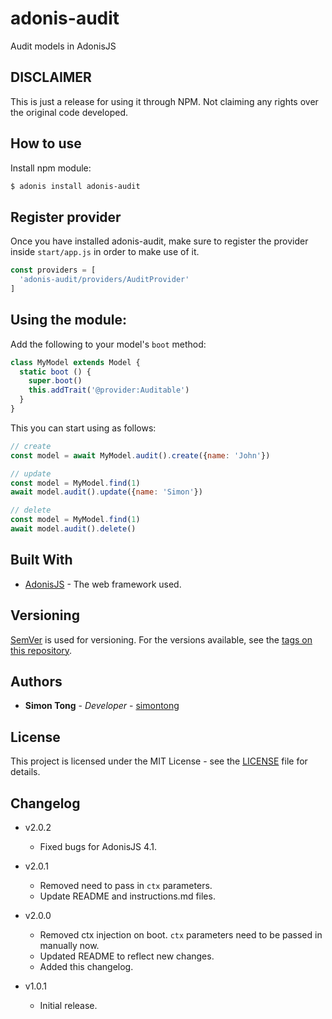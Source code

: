 # adonis-audit
Audit models in AdonisJS

## DISCLAIMER

This is just a release for using it through NPM. Not claiming any rights over the original code developed.

## How to use

Install npm module:

```bash
$ adonis install adonis-audit
```

## Register provider

Once you have installed adonis-audit, make sure to register the provider inside `start/app.js` in order to make use of it.

```js
const providers = [
  'adonis-audit/providers/AuditProvider'
]
```

## Using the module:

Add the following to your model's `boot` method:

```js
class MyModel extends Model {
  static boot () {
    super.boot()
    this.addTrait('@provider:Auditable')
  }
}
```

This you can start using as follows:

```js
// create
const model = await MyModel.audit().create({name: 'John'})

// update
const model = MyModel.find(1)
await model.audit().update({name: 'Simon'})

// delete
const model = MyModel.find(1)
await model.audit().delete()
```

## Built With

* [AdonisJS](http://adonisjs.com) - The web framework used.

## Versioning

[SemVer](http://semver.org/) is used for versioning. For the versions available, see the [tags on this repository](https://github.com/simontong/adonis-auditable/tags).  

## Authors

* **Simon Tong** - *Developer* - [simontong](https://github.com/simontong)

## License

This project is licensed under the MIT License - see the [LICENSE](LICENSE) file for details.


## Changelog
- v2.0.2
  - Fixed bugs for AdonisJS 4.1.
  
- v2.0.1
  - Removed need to pass in `ctx` parameters.
  - Update README and instructions.md files.

- v2.0.0
  - Removed ctx injection on boot. `ctx` parameters need to be passed in manually now.
  - Updated README to reflect new changes.
  - Added this changelog.

- v1.0.1
  - Initial release.
